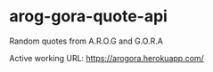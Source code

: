 # arog-gora-quote-api
Random quotes from A.R.O.G and G.O.R.A

Active working URL:
https://arogora.herokuapp.com/

